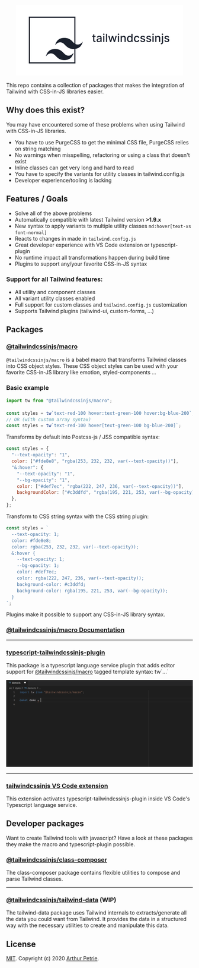 <p align="center">
  <img src="https://github.com/Arthie/tailwindcssinjs/raw/master/resources/header.png" alt="tailwindcssinjs">
</p>

This repo contains a collection of packages that makes the integration of Tailwind with CSS-in-JS libraries easier.

## Why does this exist?

You may have encountered some of these problems when using Tailwind with CSS-in-JS libraries.

- You have to use PurgeCSS to get the minimal CSS file, PurgeCSS relies on string matching
- No warnings when misspelling, refactoring or using a class that doesn't exist
- Inline classes can get very long and hard to read
- You have to specify the variants for utility classes in tailwind.config.js
- Developer experience/tooling is lacking

## Features / Goals

- Solve all of the above problems
- Automatically compatible with latest Tailwind version **>1.9.x**
- New syntax to apply variants to multiple utility classes `md:hover[text-xs font-normal]`
- Reacts to changes in made in `tailwind.config.js`
- Great developer experience with VS Code extension or typescript-plugin
- No runtime impact all transformations happen during build time
- Plugins to support any/your favorite CSS-in-JS syntax

### Support for all Tailwind features:

- All utility and component classes
- All variant utility classes enabled
- Full support for custom classes and `tailwind.config.js` customization
- Supports Tailwind plugins (tailwind-ui, custom-forms, ...)

## Packages

### [@tailwindcssinjs/macro](https://github.com/Arthie/tailwindcssinjs/tree/master/packages/macro)

`@tailwindcssinjs/macro` is a babel macro that transforms Tailwind classes into CSS object styles. These CSS object styles can be used with your favorite CSS-in-JS library like emotion, styled-components ...

### Basic example

```js
import tw from "@tailwindcssinjs/macro";

const styles = tw`text-red-100 hover:text-green-100 hover:bg-blue-200`;
// OR (with custom array syntax)
const styles = tw`text-red-100 hover[text-green-100 bg-blue-200]`;
```

Transforms by default into Postcss-js / JSS compatible syntax:

```js
const styles = {
  "--text-opacity": "1",
  color: ["#fde8e8", "rgba(253, 232, 232, var(--text-opacity))"],
  "&:hover": {
    "--text-opacity": "1",
    "--bg-opacity": "1",
    color: ["#def7ec", "rgba(222, 247, 236, var(--text-opacity))"],
    backgroundColor: ["#c3ddfd", "rgba(195, 221, 253, var(--bg-opacity))"],
  },
};
```

Transform to CSS string syntax with the CSS string plugin:

```js
const styles = `
  --text-opacity: 1;
  color: #fde8e8;
  color: rgba(253, 232, 232, var(--text-opacity));
  &:hover {
    --text-opacity: 1;
    --bg-opacity: 1;
    color: #def7ec;
    color: rgba(222, 247, 236, var(--text-opacity));
    background-color: #c3ddfd;
    background-color: rgba(195, 221, 253, var(--bg-opacity));
  }
`;
```

Plugins make it possible to support any CSS-in-JS library syntax.

### [@tailwindcssinjs/macro Documentation](https://github.com/Arthie/tailwindcssinjs/tree/master/packages/macro)

---

### [typescript-tailwindcssinjs-plugin](https://github.com/Arthie/tailwindcssinjs/tree/master/packages/typescript-plugin)

This package is a typescript language service plugin that adds editor support for [@tailwindcssinjs/macro](https://github.com/Arthie/tailwindcssinjs/tree/master/packages/macro) tagged template syntax: tw\`...\`

![autocomplete](https://github.com/Arthie/vscode-tailwindcssinjs/raw/master/resources/autocomplete.gif)

---

### [tailwindcssinjs VS Code extension](https://github.com/Arthie/vscode-tailwindcssinjs)

This extension activates typescript-tailwindcssinjs-plugin inside VS Code's Typescript language service.

## Developer packages

Want to create Tailwind tools with javascript?
Have a look at these packages they make the macro and typescript-plugin possible.

### [@tailwindcssinjs/class-composer](https://github.com/Arthie/tailwindcssinjs/tree/master/packages/class-composer)

The class-composer package contains flexible utilities to compose and parse Tailwind classes.

---

### [@tailwindcssinjs/tailwind-data](https://github.com/Arthie/tailwindcssinjs/tree/master/packages/tailwindcss-data) (WIP)

The tailwind-data package uses Tailwind internals to extracts/generate all the data you could want from Tailwind. It provides the data in a structured way with the necessary utilities to create and manipulate this data.

## License

[MIT](LICENSE). Copyright (c) 2020 [Arthur Petrie](https://arthurpetrie.com/).
